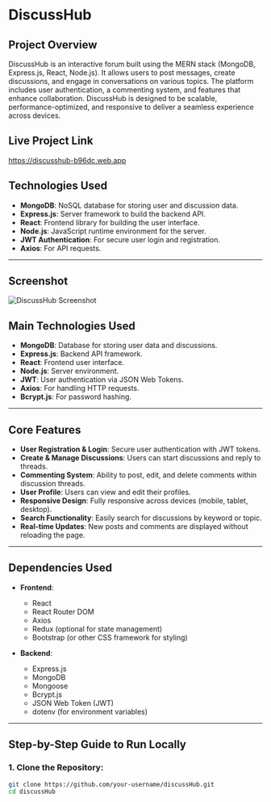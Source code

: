 # DiscussHub

## Project Overview
DiscussHub is an interactive forum built using the MERN stack (MongoDB, Express.js, React, Node.js). It allows users to post messages, create discussions, and engage in conversations on various topics. The platform includes user authentication, a commenting system, and features that enhance collaboration. DiscussHub is designed to be scalable, performance-optimized, and responsive to deliver a seamless experience across devices.

## Live Project Link
https://discusshub-b96dc.web.app

## Technologies Used
- **MongoDB**: NoSQL database for storing user and discussion data.
- **Express.js**: Server framework to build the backend API.
- **React**: Frontend library for building the user interface.
- **Node.js**: JavaScript runtime environment for the server.
- **JWT Authentication**: For secure user login and registration.
- **Axios**: For API requests.


---

## Screenshot

![DiscussHub Screenshot](https://i.ibb.co/ynjT4jpv/discusshub-b96dc-web-app-Nest-Hub-Max.png)




## Main Technologies Used
- **MongoDB**: Database for storing user data and discussions.
- **Express.js**: Backend API framework.
- **React**: Frontend user interface.
- **Node.js**: Server environment.
- **JWT**: User authentication via JSON Web Tokens.
- **Axios**: For handling HTTP requests.
- **Bcrypt.js**: For password hashing.

---

## Core Features
- **User Registration & Login**: Secure user authentication with JWT tokens.
- **Create & Manage Discussions**: Users can start discussions and reply to threads.
- **Commenting System**: Ability to post, edit, and delete comments within discussion threads.
- **User Profile**: Users can view and edit their profiles.
- **Responsive Design**: Fully responsive across devices (mobile, tablet, desktop).
- **Search Functionality**: Easily search for discussions by keyword or topic.
- **Real-time Updates**: New posts and comments are displayed without reloading the page.

---

## Dependencies Used
- **Frontend**:
  - React
  - React Router DOM
  - Axios
  - Redux (optional for state management)
  - Bootstrap (or other CSS framework for styling)

- **Backend**:
  - Express.js
  - MongoDB
  - Mongoose
  - Bcrypt.js
  - JSON Web Token (JWT)
  - dotenv (for environment variables)

---

## Step-by-Step Guide to Run Locally

### 1. Clone the Repository:
```bash
git clone https://github.com/your-username/discussHub.git
cd discussHub
